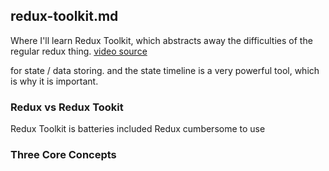 ## redux-toolkit.md

Where I'll learn Redux Toolkit, which abstracts away the difficulties of the regular redux thing.
[video source](https://www.youtube.com/watch?v=XwGNhppX4as&t=1s)


for state / data storing.
and the state timeline is a very powerful tool, which is why it is important.

### Redux vs Redux Tookit
Redux Toolkit is batteries included
Redux cumbersome to use

### Three Core Concepts
